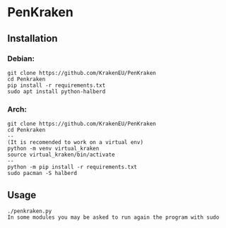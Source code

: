 # PenKraken

## Installation

### Debian:

```
git clone https://github.com/KrakenEU/PenKraken
cd Penkraken
pip install -r requirements.txt
sudo apt install python-halberd
```

### Arch:

```
git clone https://github.com/KrakenEU/PenKraken
cd Penkraken
--
(It is recomended to work on a virtual env)
python -m venv virtual_kraken
source virtual_kraken/bin/activate
--
python -m pip install -r requirements.txt
sudo pacman -S halberd
```

## Usage

```
./penkraken.py
In some modules you may be asked to run again the program with sudo
```

